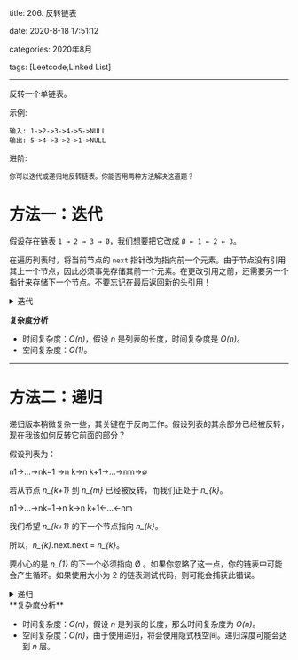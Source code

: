 
title: 206. 反转链表

date: 2020-8-18 17:51:12

categories: 2020年8月

tags: [Leetcode,Linked List]

---

反转一个单链表。

<!-- more -->


示例:

    输入: 1->2->3->4->5->NULL
    输出: 5->4->3->2->1->NULL
进阶:
    
    你可以迭代或递归地反转链表。你能否用两种方法解决这道题？

# 方法一：迭代

假设存在链表 `1 → 2 → 3 → Ø`，我们想要把它改成 `Ø ← 1 ← 2 ← 3`。

在遍历列表时，将当前节点的 `next` 指针改为指向前一个元素。由于节点没有引用其上一个节点，因此必须事先存储其前一个元素。在更改引用之前，还需要另一个指针来存储下一个节点。不要忘记在最后返回新的头引用！
<details>
    <summary>迭代</summary>
    
```java [Tww6MiPp-Java]
public ListNode reverseList(ListNode head) {
    ListNode prev = null;
    ListNode curr = head;
    while (curr != null) {
        ListNode nextTemp = curr.next;
        curr.next = prev;
        prev = curr;
        curr = nextTemp;
    }
    return prev;
}
```
</details>

**复杂度分析**

* 时间复杂度：*O(n)*，假设 *n* 是列表的长度，时间复杂度是 *O(n)*。
* 空间复杂度：*O(1)*。

---
# 方法二：递归

递归版本稍微复杂一些，其关键在于反向工作。假设列表的其余部分已经被反转，现在我该如何反转它前面的部分？

假设列表为：

n1→...→nk−1	→n k→n k+1→...→nm→∅

若从节点 *n_{k+1}* 到 *n_{m}* 已经被反转，而我们正处于 *n_{k}*。

n1→...→nk−1→n k→n k+1←...←nm
	
我们希望 *n_{k+1}* 的下一个节点指向 *n_{k}*。

所以，*n_{k}*.next.next = *n_{k}*。

要小心的是 *n_{1}* 的下一个必须指向 Ø 。如果你忽略了这一点，你的链表中可能会产生循环。如果使用大小为 2 的链表测试代码，则可能会捕获此错误。
<details>
    <summary>递归</summary>
    
```java [ESkYHVXb-Java]
public ListNode reverseList(ListNode head) {
    if (head == null || head.next == null) return head;
    ListNode p = reverseList(head.next);
    head.next.next = head;
    head.next = null;
    return p;
}
```


</details>
**复杂度分析**

* 时间复杂度：*O(n)*，假设 *n* 是列表的长度，那么时间复杂度为 *O(n)*。
* 空间复杂度：*O(n)*，由于使用递归，将会使用隐式栈空间。递归深度可能会达到 *n* 层。